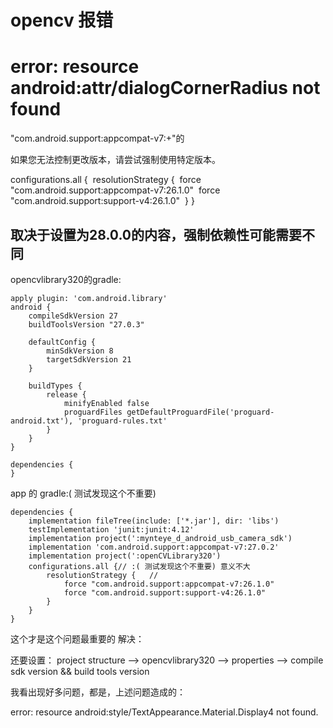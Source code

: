 # opencv 报错



# error: resource android:attr/dialogCornerRadius not found



"com.android.support:appcompat-v7:+"的

如果您无法控制更改版本，请尝试强制使用特定版本。

configurations.all {
​    resolutionStrategy {
​        force "com.android.support:appcompat-v7:26.1.0"
​        force "com.android.support:support-v4:26.1.0"
​    }
}

取决于设置为28.0.0的内容，强制依赖性可能需要不同
--------------------- 



opencvlibrary320的gradle:

```shell
apply plugin: 'com.android.library'
android {
    compileSdkVersion 27
    buildToolsVersion "27.0.3"

    defaultConfig {
        minSdkVersion 8
        targetSdkVersion 21
    }

    buildTypes {
        release {
            minifyEnabled false
            proguardFiles getDefaultProguardFile('proguard-android.txt'), 'proguard-rules.txt'
        }
    }
}

dependencies {
}
```

app 的 gradle:( 测试发现这个不重要)

```shell
dependencies {
    implementation fileTree(include: ['*.jar'], dir: 'libs')
    testImplementation 'junit:junit:4.12'
    implementation project(':mynteye_d_android_usb_camera_sdk')
    implementation 'com.android.support:appcompat-v7:27.0.2'
    implementation project(':openCVLibrary320')
    configurations.all {// :( 测试发现这个不重要) 意义不大
        resolutionStrategy {   //
            force "com.android.support:appcompat-v7:26.1.0"
            force "com.android.support:support-v4:26.1.0"
        }
    }
}
```



这个才是这个问题最重要的 解决：

还要设置： project structure  --> opencvlibrary320 --> properties --> compile sdk version   && build tools version



我看出现好多问题，都是，上述问题造成的：

error: resource android:style/TextAppearance.Material.Display4 not found.







